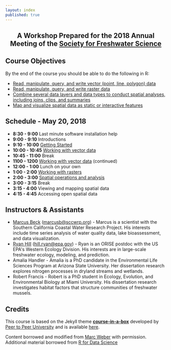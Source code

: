 ```yaml
---
layout: index
published: true
---
```


<center> <h2>A Workshop Prepared for the 2018 Annual Meeting of the <a href="https://freshwater-science.org/"> Society for Freshwater Science</a></h2> </center>

## Course Objectives

By the end of the course you should be able to do the following in R:
* [Read, manipulate, query, and write vector (point, line, polygon) data](https://ryan-hill.github.io/sfs-r-gis-2018/modules/vector%20data/introduction/)
* [Read, manipulate, query, and write raster data](https://ryan-hill.github.io/sfs-r-gis-2018/modules/rasters/introduction/)
* [Combine several data layers and data types to conduct spatial analyses, including joins, clips, and summaries](https://ryan-hill.github.io/sfs-r-gis-2018/modules/spatial%20analysis/Introduction/)
* [Map and visualize spatial data as static or interactive features](https://ryan-hill.github.io/sfs-r-gis-2018/modules/mapping/introduction/)

## Schedule - May 20, 2018

* **8:30 - 9:00** Last minute software installation help
* **9:00 - 9:10** Introductions
* **9:10 - 10:00** [Getting Started](https://ryan-hill.github.io/sfs-r-gis-2018/modules/getting%20started/rstudio-projects/)
* **10:00 - 10:45** [Working with vector data](https://ryan-hill.github.io/sfs-r-gis-2018/modules/vector%20data/intro-spatial-objects-r/)
* **10:45 - 11:00** Break
* **1100 - 1200** [Working with vector data](https://ryan-hill.github.io/sfs-r-gis-2018/modules/vector%20data/intro-spatial-objects-r/) (continued)
* **12:00 - 1:00** Lunch on your own
* **1:00 - 2:00** [Working with rasters](https://ryan-hill.github.io/sfs-r-gis-2018/modules/rasters/introduction/)
* **2:00 - 3:00** [Spatial operations and analysis]()
* **3:00 - 3:15** Break
* **3:15 - 4:00** Viewing and mapping spatial data
* **4:15 - 4:45** Accessing open spatial data

## Instructors & Assistants
* [Marcus Beck](https://fawda123.github.io/CV/Beck_CV.pdf) ([marcusb@sccwrp.org](mailto:marcusb@sccwrp.org)) - Marcus is a scientist with the Southern California Coastal Water Research Project.  His interests include time series analysis of water quality data, lake bioassessment, and data visualization.  
* [Ryan Hill](https://ryan-hill.github.io/) ([hill.ryan@epa.gov](mailto:hill.ryan@epa.gov)) - Ryan is an ORISE postdoc with the US EPA's Western Ecology Division. His interests are in large-scale freshwater ecology, modeling, and prediction. 
* Amalia Handler - Amalia is a PhD candidate in the Environmental Life Sciences Program at Arizona State University. Her dissertation research explores nitrogen processes in dryland streams and wetlands.
* Robert Francis - Robert is a PhD student in Ecology, Evolution, and Environmental Biology at Miami University. His dissertation research investigates habitat factors that structure communities of freshwater mussels. 

## Credits

This course is based on the Jekyll theme **[course-in-a-box](https://github.com/p2pu/course-in-a-box)** developed by [Peer to Peer University](https://github.com/p2pu) and is available [here](https://howto.p2pu.org/).

Content borrowed and modified from [Marc Weber](https://github.com/mhweber/AWRA_GIS_R_Workshop) with permission.  Additional material borrowed from [R for Data Science](http://r4ds.had.co.nz/)



